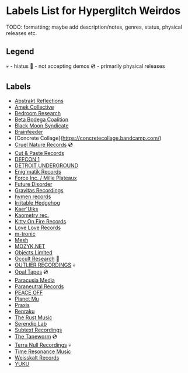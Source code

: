 # Labels List for Hyperglitch Weirdos

TODO: formatting; maybe add description/notes, genres, status, physical releases etc.

## Legend
💀 - hiatus 🚫 - not accepting demos 💿 - primarily physical releases

## Labels
- [Abstrakt Reflections](https://abstraktreflections.bandcamp.com/)
- [Amek Collective](https://amekcollective.bandcamp.com/)
- [Bedroom Research](https://bedroomresearch.bandcamp.com/)
- [Beta Bodega Coalition](https://betabodegacoalition.bandcamp.com/)
- [Black Moon Syndicate](https://blackmoonsyndicate.bandcamp.com/)
- [Brainfeeder](https://brainfeeder.bandcamp.com/)
- [Concrete Collage}(https://concretecollage.bandcamp.com/)
- [Cruel Nature Records](https://cruelnaturerecordings.bandcamp.com/) 💿
- [Cut & Paste Records](https://cutandpasterecords.bandcamp.com/)
- [DEFCON 1](https://defkon1.bandcamp.com/)
- [DETROIT UNDERGROUND](https://detund.bandcamp.com/)
- [Enig'matik Records](https://enigmatikrecords.bandcamp.com/)
- [Force Inc. / Mille Plateaux](https://forceincmilleplateaux.bandcamp.com/)
- [Future Disorder](https://futuredisorder.bandcamp.com/)
- [Gravitas Recordings](https://music.gravitasrecordings.com/)
- [hymen records](https://hymen-records.bandcamp.com/)
- [Irritable Hedgehog](https://recordings.irritablehedgehog.com/)
- [Kaer'Uiks](https://kaer-uiks.bandcamp.com/)
- [Kaometry rec.](https://store.kaometry.com/)
- [Kitty On Fire Records](https://kittyonfirerecords.bandcamp.com/)
- [Love Love Records](https://loveloverecords.bandcamp.com/)
- [m-tronic](https://m-tronic.bandcamp.com/)
- [Mesh](https://meshmeshmesh.bandcamp.com/)
- [MOZYK.NET](https://music.mozyk.net/)
- [Objects Limited](https://objects.limited/)
- [Occult Research](https://occultresearch.bandcamp.com/) 🚫
- [OUTLIER RECORDINGS](https://outlierrecordings.bandcamp.com/) 💀
- [Opal Tapes](https://opaltapes.com/) 💿
- [Paracusia Media](https://paracusiamedia.bandcamp.com/)
- [Paraneutral Records](https://paraneutralrecords.bandcamp.com/)
- [PEACE OFF](https://peaceoff.bandcamp.com/)
- [Planet Mu](https://planetmu.bandcamp.com/)
- [Praxis](https://praxisrecords.bandcamp.com/)
- [Renraku](https://renraku.bandcamp.com/)
- [The Rust Music](https://therustmusic.bandcamp.com/)
- [Serendip Lab](https://serendiplab.bandcamp.com/)
- [Subtext Recordings](https://subtextrecordings.bandcamp.com/)
- [The Tapeworm](https://the-tapeworm.bandcamp.com/) 💿
- [Terra Null Recordings](https://terranullrecordings.bandcamp.com/) 💀
- [Time Resonance Music](https://timeresonancemusic.bandcamp.com/)
- [Weisskalt Records](https://weisskaltrecords.bandcamp.com/)
- [YUKU](https://yukumusic.bandcamp.com/)
